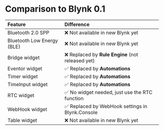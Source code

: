 # Comparison to Blynk 0.1

| Feature | Difference |
| :--- | :--- |
| Bluetooth 2.0 SPP | ❌ Not available in new Blynk yet |
| Bluetooth Low Energy \(BLE\) | ❌ Not available in new Blynk yet |
| Bridge widget | ❌ Replaced by **Rule Engine** \(not released yet\) |
| Eventor widget | ✅ Replaced by **Automations** |
| Timer widget | ✅ Replaced by **Automations** |
| TimeInput widget | ✅ Replaced by **Automations** |
| RTC widget | ✅ No widget needed, just use the RTC function |
| WebHook widget | ✅ Replaced by WebHook settings in Blynk.Console |
| Table widget | ❌ Not available in new Blynk yet |

